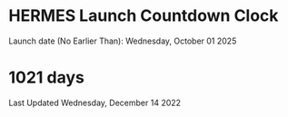 # HERMES Launch Countdown Clock

Launch date (No Earlier Than): Wednesday, October 01 2025
# 1021 days

Last Updated Wednesday, December 14 2022